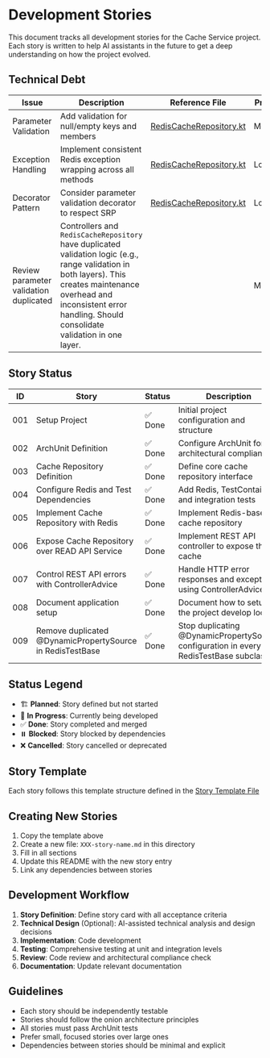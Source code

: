 # Development Stories

This document tracks all development stories for the Cache Service project. Each story is written to help AI
assistants in the future to get a deep understanding on how the project evolved.

## Technical Debt

| Issue                                  | Description                                                                                                                                                                                                                     | Reference File                                                                                                     | Priority |
|----------------------------------------|---------------------------------------------------------------------------------------------------------------------------------------------------------------------------------------------------------------------------------|--------------------------------------------------------------------------------------------------------------------|----------|
| Parameter Validation                   | Add validation for null/empty keys and members                                                                                                                                                                                  | [RedisCacheRepository.kt](../../src/main/kotlin/com/fsg/cacheservice/infrastructure/redis/RedisCacheRepository.kt) | Medium   |
| Exception Handling                     | Implement consistent Redis exception wrapping across all methods                                                                                                                                                                | [RedisCacheRepository.kt](../../src/main/kotlin/com/fsg/cacheservice/infrastructure/redis/RedisCacheRepository.kt) | Low      |
| Decorator Pattern                      | Consider parameter validation decorator to respect SRP                                                                                                                                                                          | [RedisCacheRepository.kt](../../src/main/kotlin/com/fsg/cacheservice/infrastructure/redis/RedisCacheRepository.kt) | Low      |
| Review parameter validation duplicated | Controllers and `RedisCacheRepository` have duplicated validation logic (e.g., range validation in both layers). This creates maintenance overhead and inconsistent error handling. Should consolidate validation in one layer. |                                                                                                                    | Medium   |  

## Story Status

| ID  | Story                                                     | Status | Description                                                                           |
|-----|-----------------------------------------------------------|--------|---------------------------------------------------------------------------------------|
| 001 | Setup Project                                             | ✅ Done | Initial project configuration and structure                                           |
| 002 | ArchUnit Definition                                       | ✅ Done | Configure ArchUnit for architectural compliance                                       |
| 003 | Cache Repository Definition                               | ✅ Done | Define core cache repository interface                                                |
| 004 | Configure Redis and Test Dependencies                     | ✅ Done | Add Redis, TestContainers and integration tests                                       |
| 005 | Implement Cache Repository with Redis                     | ✅ Done | Implement Redis-based cache repository                                                |
| 006 | Expose Cache Repository over READ API Service             | ✅ Done | Implement REST API controller to expose the cache                                     |
| 007 | Control REST API errors with ControllerAdvice             | ✅ Done | Handle HTTP error responses and exceptions using ControllerAdvice                     |
| 008 | Document application setup                                | ✅ Done | Document how to setup the project develop locally                                     |
| 009 | Remove duplicated @DynamicPropertySource in RedisTestBase | ✅ Done | Stop duplicating @DynamicPropertySource configuration in every RedisTestBase subclass |

## Status Legend

- 🏗️ **Planned**: Story defined but not started
- 🚧 **In Progress**: Currently being developed
- ✅ **Done**: Story completed and merged
- ⏸️ **Blocked**: Story blocked by dependencies
- ❌ **Cancelled**: Story cancelled or deprecated

## Story Template

Each story follows this template structure defined in the [Story Template File](000-story-template.md)

## Creating New Stories

1. Copy the template above
2. Create a new file: `XXX-story-name.md` in this directory
3. Fill in all sections
4. Update this README with the new story entry
5. Link any dependencies between stories

## Development Workflow

1. **Story Definition**: Define story card with all acceptance criteria
2. **Technical Design** (Optional): AI-assisted technical analysis and design decisions
3. **Implementation**: Code development
4. **Testing**: Comprehensive testing at unit and integration levels
5. **Review**: Code review and architectural compliance check
6. **Documentation**: Update relevant documentation

## Guidelines

- Each story should be independently testable
- Stories should follow the onion architecture principles
- All stories must pass ArchUnit tests
- Prefer small, focused stories over large ones
- Dependencies between stories should be minimal and explicit
